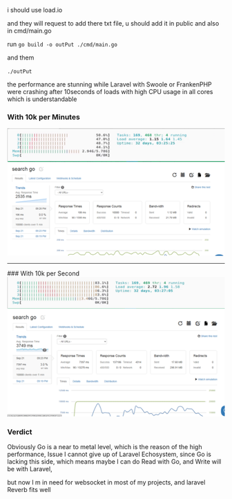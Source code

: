 i should use load.io

and they will request to add there txt file, u should add it in public and also in cmd/main.go

run 
`go build -o outPut ./cmd/main.go`

and them

`./outPut`

the performance are stunning
while Laravel with Swoole or FrankenPHP were crashing after 10seconds of loads with high CPU usage in all cores which is understandable

### With 10k per Minutes
<img src="./htop10kperMinutes.png" />
<img src="./with10kperMinutes.png" />

<hr />
### With 10k per Second
<img src="./htop10kperSecond.png" />
<img src="./with10kperSecond.png" />


### Verdict

Obviously Go is a near to metal level, which is the reason of the high performance, Issue I cannot give up of Laravel Echosystem, since Go is lacking this side, which means maybe I can do Read with Go, and Write will be with Laravel, 

but now I m in need for websocket in most of my projects, and laravel Reverb fits well 